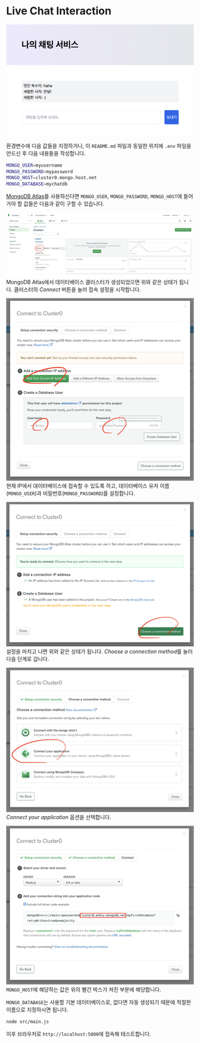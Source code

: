 # Live Chat Interaction

![Screenshot](./images/screenshot.png)

환경변수에 다음 값들을 지정하거나, 이 `README.md` 파일과 동일한 위치에 `.env` 파일을 만드신 후 다음 내용들을 작성합니다.

```bash
MONGO_USER=myusername
MONGO_PASSWORD=mypassword
MONGO_HOST=cluster0.mongo.host.net
MONGO_DATABASE=mychatdb
```

[MongoDB Atlas](https://www.mongodb.com/cloud/atlas)를 사용하신다면 `MONGO_USER`, `MONGO_PASSWORD`, `MONGO_HOST`에 들어가야 할 값들은 다음과 같이 구할 수 있습니다.

![MongoDB 접속 설정 시작](./images/step1.png)
MongoDB Atlas에서 데이터베이스 클러스터가 생성되었으면 위와 같은 상태가 됩니다. 클러스터의 *Connect* 버튼을 눌러 접속 설정을 시작합니다.

![데이터베이스 유저 이름과 비밀번호](./images/step2.png)
현재 IP에서 데이터베이스에 접속할 수 있도록 하고, 데이터베이스 유저 이름(`MONGO_USER`)과 비밀번호(`MONGO_PASSWORD`)를 설정합니다.

![데이터베이스 유저 이름과 비밀번호 설정 완료](./images/step3.png)
설정을 마치고 나면 위와 같은 상태가 됩니다. *Choose a connection method*를 눌러 다음 단계로 갑니다.

![Choose a connection method 메뉴](./images/step4.png)
*Connect your application* 옵션을 선택합니다.

![MONGO_HOST 찾기](./images/step5.png)
`MONGO_HOST`에 해당하는 값은 위의 빨간 박스가 쳐진 부분에 해당합니다.

`MONGO_DATABASE`는 사용할 기본 데이터베이스로, 없다면 자동 생성되기 때문에 적절한 이름으로 지정하시면 됩니다.

```bash
node src/main.js
```

이후 브라우저로 `http://localhost:5000`에 접속해 테스트합니다.
